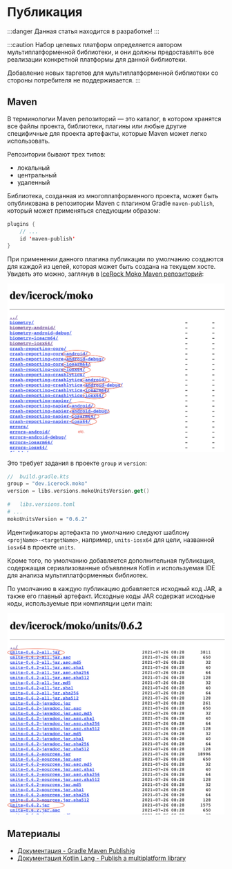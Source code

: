 # Публикация

:::danger
Данная статья находится в разработке!
:::

:::caution
Набор целевых платформ определяется автором мультиплатформенной библиотеки, и они должны предоставлять все реализации конкретной платформы для данной библиотеки. 

Добавление новых таргетов для мультиплатформенной библиотеки со стороны потребителя не поддерживается.
:::

## Maven

В терминологии Maven репозиторий — это каталог, в котором хранятся все файлы проекта, библиотеки, плагины или любые другие специфичные для проекта артефакты, которые Maven может легко использовать.

Репозитории бывают трех типов:
- локальный
- центральный
- удаленный

Библиотека, созданная из многоплатформенного проекта, может быть опубликована в репозитории Maven с плагином Gradle `maven-publish`, который может применяться следующим образом:

```kotlin
plugins {
    // ...
    id 'maven-publish'
}
```

При применении данного плагина публикации по умолчанию создаются для каждой из целей, которая может быть создана на текущем хосте. Увидеть это можно, заглянув в [IceRock Moko Maven репозиторий](https://repo1.maven.org/maven2/dev/icerock/moko/):

![moko-maven-rep](publication/publication-moko-rep.png)

Это требует задания в проекте `group` и `version`:

```kotlin
//  build.gradle.kts
group = "dev.icerock.moko"
version = libs.versions.mokoUnitsVersion.get()
```

```bash
#   libs.versions.toml
# ...
mokoUnitsVersion = "0.6.2"
```

Идентификаторы артефакта по умолчанию следуют шаблону `<projName>-<targetName>`, например, `units-iosx64` для цели, названной `iosx64` в проекте `units`.

Кроме того, по умолчанию добавляется дополнительная публикация, содержащая сериализованные объявления Kotlin и используемая IDE для анализа мультиплатформенных библиотек.

По умолчанию в каждую публикацию добавляется исходный код JAR, а также его главный артефакт. Исходные коды JAR содержат исходные коды, используемые при компиляции цели main:

![units-main](publication/publication-units-main.png)

## Материалы

- [Документация - Gradle Maven Publishig](https://docs.gradle.org/current/userguide/publishing_maven.html)
- [Документация Kotlin Lang - Publish a multiplatform library](https://kotlinlang.org/docs/mpp-publish-lib.html)